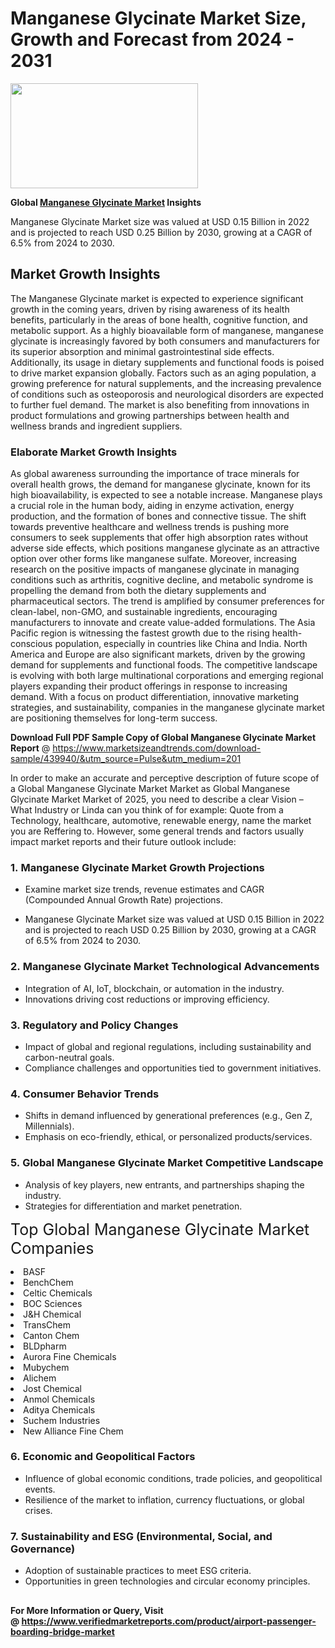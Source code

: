 <H1>Manganese Glycinate Market Size, Growth and Forecast from 2024 - 2031</H1><img class="aligncenter size-medium wp-image-584254" src="https://thirdeyenews.in/wp-content/uploads/2024/09/Global-Market-Research-300x168.jpeg" alt="" width="300" height="168" /><p><strong>Global&nbsp;<a href="https://www.marketsizeandtrends.com/download-sample/439940/&amp;utm_source=Pulse&amp;utm_medium=201">Manganese Glycinate Market</a> Insights</strong></p><p>Manganese Glycinate Market size was valued at USD 0.15 Billion in 2022 and is projected to reach USD 0.25 Billion by 2030, growing at a CAGR of 6.5% from 2024 to 2030.</p><p><h2>Market Growth Insights</h2> <p>The Manganese Glycinate market is expected to experience significant growth in the coming years, driven by rising awareness of its health benefits, particularly in the areas of bone health, cognitive function, and metabolic support. As a highly bioavailable form of manganese, manganese glycinate is increasingly favored by both consumers and manufacturers for its superior absorption and minimal gastrointestinal side effects. Additionally, its usage in dietary supplements and functional foods is poised to drive market expansion globally. Factors such as an aging population, a growing preference for natural supplements, and the increasing prevalence of conditions such as osteoporosis and neurological disorders are expected to further fuel demand. The market is also benefiting from innovations in product formulations and growing partnerships between health and wellness brands and ingredient suppliers. <p></p> <h3>Elaborate Market Growth Insights</h3> <p>As global awareness surrounding the importance of trace minerals for overall health grows, the demand for manganese glycinate, known for its high bioavailability, is expected to see a notable increase. Manganese plays a crucial role in the human body, aiding in enzyme activation, energy production, and the formation of bones and connective tissue. The shift towards preventive healthcare and wellness trends is pushing more consumers to seek supplements that offer high absorption rates without adverse side effects, which positions manganese glycinate as an attractive option over other forms like manganese sulfate. Moreover, increasing research on the positive impacts of manganese glycinate in managing conditions such as arthritis, cognitive decline, and metabolic syndrome is propelling the demand from both the dietary supplements and pharmaceutical sectors. The trend is amplified by consumer preferences for clean-label, non-GMO, and sustainable ingredients, encouraging manufacturers to innovate and create value-added formulations. The Asia Pacific region is witnessing the fastest growth due to the rising health-conscious population, especially in countries like China and India. North America and Europe are also significant markets, driven by the growing demand for supplements and functional foods. The competitive landscape is evolving with both large multinational corporations and emerging regional players expanding their product offerings in response to increasing demand. With a focus on product differentiation, innovative marketing strategies, and sustainability, companies in the manganese glycinate market are positioning themselves for long-term success. <p></p><p><span class=""><strong>Download Full PDF Sample Copy of Global Manganese Glycinate Market Report</strong> @ <a href="https://www.marketsizeandtrends.com/download-sample/439940/&amp;utm_source=Pulse&amp;utm_medium=201" target="_blank">https://www.marketsizeandtrends.com/download-sample/439940/&amp;utm_source=Pulse&amp;utm_medium=201</a></span></p><p>In order to make an accurate and perceptive description of future scope of a Global&nbsp;Manganese Glycinate Market Market as Global&nbsp;Manganese Glycinate Market Market of 2025, you need to describe a clear Vision &ndash; What Industry or Linda can you think of for example: Quote from a Technology, healthcare, automotive, renewable energy, name the market you are Reffering to. However, some general trends and factors usually impact market reports and their future outlook include:</p><h3>1.&nbsp;<strong>Manganese Glycinate Market Growth Projections</strong></h3><ul><li>Examine market size trends, revenue estimates and CAGR (Compounded Annual Growth Rate) projections.</li><li><p>Manganese Glycinate Market size was valued at USD 0.15 Billion in 2022 and is projected to reach USD 0.25 Billion by 2030, growing at a CAGR of 6.5% from 2024 to 2030.</p></li></ul><h3>2.&nbsp;<strong>Manganese Glycinate Market Technological Advancements</strong></h3><ul><li>Integration of AI, IoT, blockchain, or automation in the industry.</li><li>Innovations driving cost reductions or improving efficiency.</li></ul><h3>3.&nbsp;<strong>Regulatory and Policy Changes</strong></h3><ul><li>Impact of global and regional regulations, including sustainability and carbon-neutral goals.</li><li>Compliance challenges and opportunities tied to government initiatives.</li></ul><h3>4.&nbsp;<strong>Consumer Behavior Trends</strong></h3><ul><li>Shifts in demand influenced by generational preferences (e.g., Gen Z, Millennials).</li><li>Emphasis on eco-friendly, ethical, or personalized products/services.</li></ul><h3>5.&nbsp;<strong>Global Manganese Glycinate Market Competitive Landscape</strong></h3><ul><li>Analysis of key players, new entrants, and partnerships shaping the industry.</li><li>Strategies for differentiation and market penetration.</li></ul><p data-pm-slice="1 1 []"><span style="color: inherit; font-family: inherit; font-size: 25px;">Top Global Manganese Glycinate Market Companies</span></p><div class="" data-test-id=""><p><li>BASF</li><li> BenchChem</li><li> Celtic Chemicals</li><li> BOC Sciences</li><li> J&H Chemical</li><li> TransChem</li><li> Canton Chem</li><li> BLDpharm</li><li> Aurora Fine Chemicals</li><li> Mubychem</li><li> Alichem</li><li> Jost Chemical</li><li> Anmol Chemicals</li><li> Aditya Chemicals</li><li> Suchem Industries</li><li> New Alliance Fine Chem</li></p></div><h3>6.&nbsp;<strong>Economic and Geopolitical Factors</strong></h3><ul><li>Influence of global economic conditions, trade policies, and geopolitical events.</li><li>Resilience of the market to inflation, currency fluctuations, or global crises.</li></ul><h3>7.&nbsp;<strong>Sustainability and ESG (Environmental, Social, and Governance)</strong></h3><ul><li>Adoption of sustainable practices to meet ESG criteria.</li><li>Opportunities in green technologies and circular economy principles.</li></ul><h2><strong style="font-size: 14px;">For More Information or Query, Visit @&nbsp;</strong><a style="background-color: #ffffff; font-size: 14px;" href="https://www.marketsizeandtrends.com/report/manganese-glycinate-market/" target="_blank">https://www.verifiedmarketreports.com/product/airport-passenger-boarding-bridge-market</a></h2>
